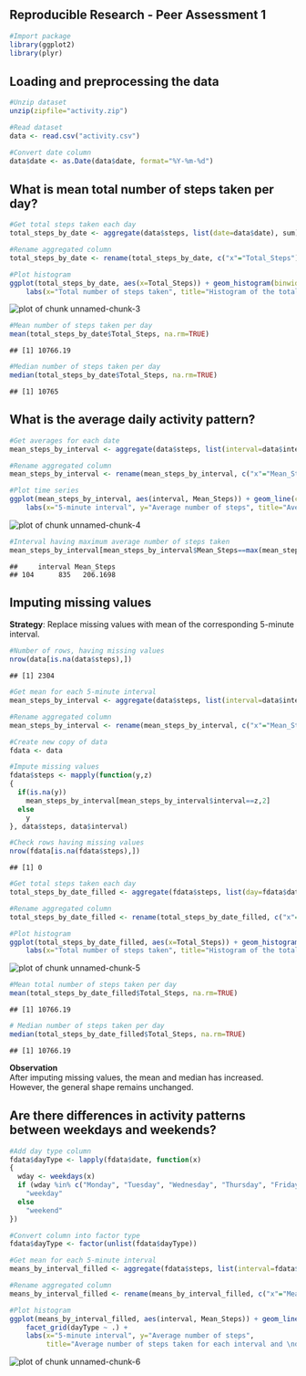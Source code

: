 
Reproducible Research - Peer Assessment 1
----------------------------------------


```r
#Import package
library(ggplot2)
library(plyr)
```

## Loading and preprocessing the data


```r
#Unzip dataset
unzip(zipfile="activity.zip")

#Read dataset
data <- read.csv("activity.csv")

#Convert date column
data$date <- as.Date(data$date, format="%Y-%m-%d")
```

## What is mean total number of steps taken per day?


```r
#Get total steps taken each day
total_steps_by_date <- aggregate(data$steps, list(date=data$date), sum)

#Rename aggregated column
total_steps_by_date <- rename(total_steps_by_date, c("x"="Total_Steps"))

#Plot histogram
ggplot(total_steps_by_date, aes(x=Total_Steps)) + geom_histogram(binwidth=1000, fill="dodgerblue", color="black") +
    labs(x="Total number of steps taken", title="Histogram of the total number of steps taken each day")
```

![plot of chunk unnamed-chunk-3](figure/unnamed-chunk-3-1.png) 

```r
#Mean number of steps taken per day
mean(total_steps_by_date$Total_Steps, na.rm=TRUE)
```

```
## [1] 10766.19
```

```r
#Median number of steps taken per day
median(total_steps_by_date$Total_Steps, na.rm=TRUE)
```

```
## [1] 10765
```

## What is the average daily activity pattern?

```r
#Get averages for each date
mean_steps_by_interval <- aggregate(data$steps, list(interval=data$interval), mean, na.rm=TRUE)

#Rename aggregated column
mean_steps_by_interval <- rename(mean_steps_by_interval, c("x"="Mean_Steps"))

#Plot time series
ggplot(mean_steps_by_interval, aes(interval, Mean_Steps)) + geom_line(color="tomato", size=1) +
    labs(x="5-minute interval", y="Average number of steps", title="Average number of steps taken for each interval")
```

![plot of chunk unnamed-chunk-4](figure/unnamed-chunk-4-1.png) 

```r
#Interval having maximum average number of steps taken
mean_steps_by_interval[mean_steps_by_interval$Mean_Steps==max(mean_steps_by_interval$Mean_Steps),]
```

```
##     interval Mean_Steps
## 104      835   206.1698
```

## Imputing missing values

**Strategy**: Replace missing values with mean of the corresponding 5-minute interval.


```r
#Number of rows, having missing values
nrow(data[is.na(data$steps),])
```

```
## [1] 2304
```

```r
#Get mean for each 5-minute interval
mean_steps_by_interval <- aggregate(data$steps, list(interval=data$interval), mean, na.rm=TRUE)

#Rename aggregated column
mean_steps_by_interval <- rename(mean_steps_by_interval, c("x"="Mean_Steps"))

#Create new copy of data
fdata <- data

#Impute missing values
fdata$steps <- mapply(function(y,z)
{
  if(is.na(y))
    mean_steps_by_interval[mean_steps_by_interval$interval==z,2]
  else
    y
}, data$steps, data$interval)

#Check rows having missing values
nrow(fdata[is.na(fdata$steps),])
```

```
## [1] 0
```

```r
#Get total steps taken each day
total_steps_by_date_filled <- aggregate(fdata$steps, list(day=fdata$date), sum)

#Rename aggregated column
total_steps_by_date_filled <- rename(total_steps_by_date_filled, c("x"="Total_Steps"))

#Plot histogram
ggplot(total_steps_by_date_filled, aes(x=Total_Steps)) + geom_histogram(binwidth=1000, fill="steelblue", color="black") +
    labs(x="Total number of steps taken", title="Histogram of the total number of steps taken each day\n (Imputed missing values)")
```

![plot of chunk unnamed-chunk-5](figure/unnamed-chunk-5-1.png) 

```r
#Mean total number of steps taken per day
mean(total_steps_by_date_filled$Total_Steps, na.rm=TRUE)
```

```
## [1] 10766.19
```

```r
# Median number of steps taken per day
median(total_steps_by_date_filled$Total_Steps, na.rm=TRUE)
```

```
## [1] 10766.19
```
**Observation**   
After imputing missing values, the mean and median has increased. 
However, the general shape remains unchanged. 

## Are there differences in activity patterns between weekdays and weekends?

```r
#Add day type column
fdata$dayType <- lapply(fdata$date, function(x)
{
  wday <- weekdays(x)
  if (wday %in% c("Monday", "Tuesday", "Wednesday", "Thursday", "Friday"))
    "weekday"
  else
    "weekend"
})

#Convert column into factor type
fdata$dayType <- factor(unlist(fdata$dayType))

#Get mean for each 5-minute interval
means_by_interval_filled <- aggregate(fdata$steps, list(interval=fdata$interval, dayType=fdata$dayType), mean, na.rm=TRUE)

#Rename aggregated column
means_by_interval_filled <- rename(means_by_interval_filled, c("x"="Mean_Steps"))

#Plot histogram
ggplot(means_by_interval_filled, aes(interval, Mean_Steps)) + geom_line(color="salmon", size=1) + 
    facet_grid(dayType ~ .) +
    labs(x="5-minute interval", y="Average number of steps", 
         title="Average number of steps taken for each interval and \nday type (weekday/weekend)")
```

![plot of chunk unnamed-chunk-6](figure/unnamed-chunk-6-1.png) 
